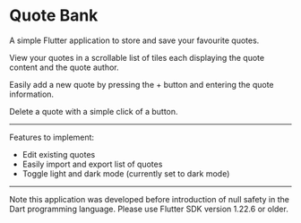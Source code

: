 # Quote Bank

A simple Flutter application to store and save your favourite quotes.

View your quotes in a scrollable list of tiles each displaying the quote content and the quote author.

Easily add a new quote by pressing the + button and entering the quote information.

Delete a quote with a simple click of a button.

***

Features to implement:
- Edit existing quotes
- Easily import and export list of quotes
- Toggle light and dark mode (currently set to dark mode)

***

Note this application was developed before introduction of null safety in the Dart programming language. Please use Flutter SDK version 1.22.6 or older.
